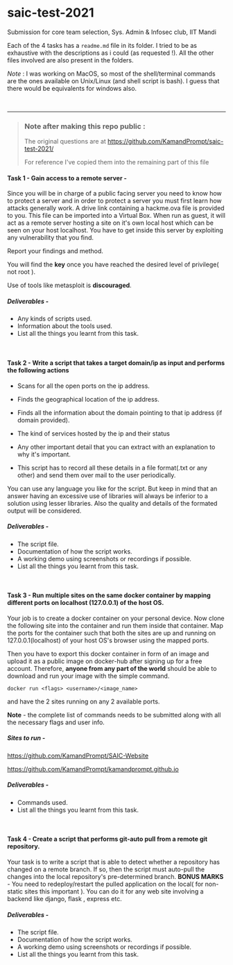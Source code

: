 # saic-test-2021
Submission for core team selection, Sys. Admin &amp; Infosec club, IIT Mandi

Each of the 4 tasks has a `readme.md` file in its folder. I tried to be as exhaustive with the descriptions as i could (as requested !). All the other files involved are also present in the folders.

*Note* : I was working on MacOS, so most of the shell/terminal commands are the ones available on Unix/Linux (and shell script is bash). I guess that there would be equivalents for windows also.

<br>

-----

> ### Note after making this repo public :
>
> The original questions are at https://github.com/KamandPrompt/saic-test-2021/
> 
> For reference I've copied them into the remaining part of this file 


#### Task 1 - Gain access to a remote server - 
Since you will be in charge of a public facing server you need to know how to protect a server and in order to protect a server you must first learn how attacks generally work. 
A drive link containing a hackme.ova file is provided to you. This file can be imported into a Virtual Box. When run as guest, it will act as a remote server hosting a site on it's own local host which can be seen on your host localhost. 
You have to get inside this server by exploiting any vulnerability that you find.

Report your findings and method. 

You will find the **key** once you have reached the desired level of privilege( not root ).

Use of tools like metasploit is  **discouraged**.

##### Deliverables - 
* Any kinds of scripts used.
* Information about the tools used. 
* List all the things you learnt from this task.

<br>

#### Task 2 - Write a script that takes a target domain/ip as input and performs the following actions
* Scans for all the open ports on the ip address.
* Finds the geographical location of the ip address.
* Finds all the information about the domain pointing to that ip address   (if domain provided). 
* The kind of services hosted by the ip and their status

* Any other important detail that you can extract with an explanation to why it's important.
* This script has to record all these details in a file format(.txt or any other) and send them over mail to the user periodically.

You can use any language you like for the script. But keep in mind that an answer having an excessive use of libraries will always be inferior to a solution using lesser libraries. Also the quality and details of the formated output will be considered.


##### Deliverables - 

* The script file.
* Documentation of how the script works.
* A working demo using screenshots or recordings if possible.
* List all the things you learnt from this task.

<br>

#### Task 3 - Run multiple sites on the same docker container by mapping different ports on localhost (127.0.0.1) of the host OS.
Your job is to create a docker container on your personal device. Now clone the following site into the container and run them inside that container. Map the ports for the container such that both the sites are up and running on 127.0.0.1(localhost) of your host OS's browser using the mapped ports. 

Then you have to export this docker container in form of an image and upload it as a public image on docker-hub after signing up for a free account. Therefore, **anyone from any part of the world** should be able to download and run your image  with the simple command.
```
docker run <flags> <username>/<image_name>
```
and have the 2 sites running on any 2 available ports.

**Note** - the complete list of commands needs to be submitted along with all the necessary flags and user info.


##### Sites to run - 

https://github.com/KamandPrompt/SAIC-Website

https://github.com/KamandPrompt/kamandprompt.github.io


##### Deliverables - 
* Commands used.
* List all the things you learnt from this task.

<br>

#### Task 4 - Create a script that performs git-auto pull from a remote git repository.
 Your task is to write a script that is able to detect whether a repository has changed on a remote branch. If so, then the script must auto-pull the changes into the local repository's pre-determined branch. 
<b>BONUS MARKS</b> - You need to redeploy/restart the pulled application on the local( for non-static sites this important ). You can do it for any web site involving a backend like django, flask , express etc.

##### Deliverables - 

* The script file.
* Documentation of how the script works.
* A working demo using screenshots or recordings if possible.
* List all the things you learnt from this task.

<br>
